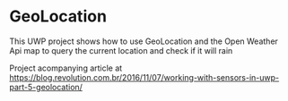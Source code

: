 # GeoLocation
This UWP project shows how to use GeoLocation and the Open Weather Api map to query the current location and check if it will rain

Project acompanying article at https://blog.revolution.com.br/2016/11/07/working-with-sensors-in-uwp-part-5-geolocation/
